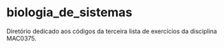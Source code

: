 # biologia_de_sistemas

Diretório dedicado aos códigos da terceira lista de exercícios da disciplina MAC0375.
